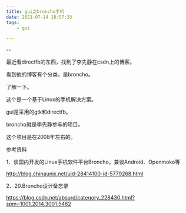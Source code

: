 ```yaml
---
title: gui之broncho手机
date: 2021-07-14 18:57:33
tags:
	- gui

---
```


--

最近看directfb的东西，找到了李先静在csdn上的博客。

看到他的博客有个分类，是broncho。

了解一下。

这个是一个基于Linux的手机解决方案。

gui是采用的gtk和directfb。

broncho就是李先静参与的项目。

这个项目是在2008年左右的。



参考资料

1、谈国内开发的Linux手机软件平台Broncho，兼谈Android、Openmoko等

http://blog.chinaunix.net/uid-28414100-id-5779268.html

2、20.Broncho设计备忘录

https://blog.csdn.net/absurd/category_228430.html?spm=1001.2014.3001.5482